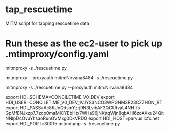 # tap_rescuetime
MITM script for tapping rescuetime data

# Run these as the ec2-user to pick up .mtimproxy/config.yaml
mitmproxy -s ./rescuetime.py

mitmproxy --proxyauth mitm:Nirvana8484 -s ./rescuetime.py

mitmproxy -s ./rescuetime.py --proxyauth mitm:Nirvana8484

export HDI_SCHEMA=CONCILETIME_V0_DEV
export HDI_USER=CONCILETIME_V0_DEV_1VJYS3NCO3WPGNM3R23CZZHON_RT
export HDI_PASS=Ac8KJnQdsmYzrj9N3LvibAF3QCUtvaL4NH-fs-GpMfENJxzp7.7zdp0maMlCYEbHtx7WHa96jNKttqWjn8qbAHI6zoAXxu24QitNNlpD4OvuYhsaoRunGVMxg0DkVRDQ
export HDI_HOST=parvus.lcfx.net
export HDI_PORT=30015
mitmdump -s ./rescuetime.py

